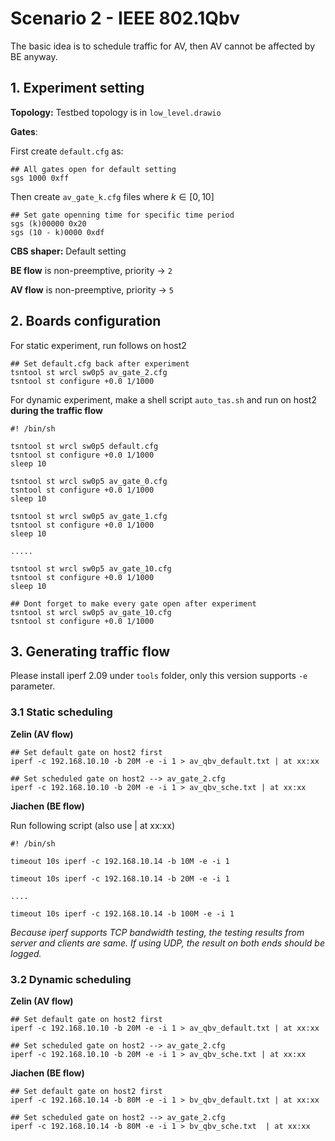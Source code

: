 # Scenario 2 - IEEE 802.1Qbv

The basic idea is to schedule traffic for AV, then AV cannot be affected by BE anyway.



## 1. Experiment setting

**Topology:** Testbed topology is in `low_level.drawio`

**Gates**: 

First create `default.cfg` as:

```
## All gates open for default setting
sgs 1000 0xff
```

Then create `av_gate_k.cfg` files where $k \in [0, 10]$

```
## Set gate openning time for specific time period
sgs (k)00000 0x20
sgs (10 - k)0000 0xdf
```

**CBS shaper:** Default setting

**BE flow** is non-preemptive, priority -> `2`

**AV flow** is non-preemptive, priority -> `5`




## 2. Boards configuration

For static experiment, run follows on host2

```
## Set default.cfg back after experiment
tsntool st wrcl sw0p5 av_gate_2.cfg
tsntool st configure +0.0 1/1000
```



For dynamic experiment, make a shell script `auto_tas.sh` and run on host2 **during the traffic flow**

```
#! /bin/sh

tsntool st wrcl sw0p5 default.cfg
tsntool st configure +0.0 1/1000
sleep 10

tsntool st wrcl sw0p5 av_gate_0.cfg
tsntool st configure +0.0 1/1000
sleep 10

tsntool st wrcl sw0p5 av_gate_1.cfg
tsntool st configure +0.0 1/1000
sleep 10

.....

tsntool st wrcl sw0p5 av_gate_10.cfg
tsntool st configure +0.0 1/1000
sleep 10

## Dont forget to make every gate open after experiment
tsntool st wrcl sw0p5 av_gate_10.cfg
tsntool st configure +0.0 1/1000
```



## 3. Generating traffic flow

Please install iperf 2.09 under `tools` folder, only this version supports `-e` parameter.



### 3.1 Static scheduling

 **Zelin (AV flow)**

    ## Set default gate on host2 first
    iperf -c 192.168.10.10 -b 20M -e -i 1 > av_qbv_default.txt | at xx:xx
    
    ## Set scheduled gate on host2 --> av_gate_2.cfg
    iperf -c 192.168.10.10 -b 20M -e -i 1 > av_qbv_sche.txt | at xx:xx

**Jiachen (BE flow)**

Run following script  (also use | at xx:xx)

    #! /bin/sh
    
    timeout 10s iperf -c 192.168.10.14 -b 10M -e -i 1
    
    timeout 10s iperf -c 192.168.10.14 -b 20M -e -i 1
    
    ....
    
    timeout 10s iperf -c 192.168.10.14 -b 100M -e -i 1
    
    

*Because iperf supports TCP bandwidth testing, the testing results from server and clients are same. If using UDP, the result on both ends should be logged.*



### 3.2 Dynamic scheduling

 **Zelin (AV flow)**

    ## Set default gate on host2 first
    iperf -c 192.168.10.10 -b 20M -e -i 1 > av_qbv_default.txt | at xx:xx
    
    ## Set scheduled gate on host2 --> av_gate_2.cfg
    iperf -c 192.168.10.10 -b 20M -e -i 1 > av_qbv_sche.txt | at xx:xx

**Jiachen (BE flow)**

```
## Set default gate on host2 first
iperf -c 192.168.10.14 -b 80M -e -i 1 > bv_qbv_default.txt | at xx:xx

## Set scheduled gate on host2 --> av_gate_2.cfg
iperf -c 192.168.10.14 -b 80M -e -i 1 > bv_qbv_sche.txt  | at xx:xx
```

